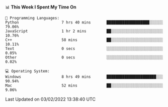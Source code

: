 
<!--START_SECTION:waka-->
📊 **This Week I Spent My Time On** 

```text
💬 Programming Languages: 
Python                   7 hrs 40 mins       ███████████████████░░░░░░   79.06% 
JavaScript               1 hr 2 mins         ██░░░░░░░░░░░░░░░░░░░░░░░   10.76% 
C++                      58 mins             ██░░░░░░░░░░░░░░░░░░░░░░░   10.11% 
Text                     0 secs              ░░░░░░░░░░░░░░░░░░░░░░░░░   0.05% 
Other                    0 secs              ░░░░░░░░░░░░░░░░░░░░░░░░░   0.02%

💻 Operating System: 
Windows                  8 hrs 49 mins       ██████████████████████░░░   90.94% 
Mac                      52 mins             ██░░░░░░░░░░░░░░░░░░░░░░░   9.06%

```


 Last Updated on 03/02/2022 13:38:40 UTC
<!--END_SECTION:waka-->
